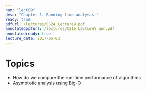 ```yaml
---
num: "lect09"
desc: "Chapter 1: Running time analysis "
ready: true
pdfurl: /lectures/CS24_Lecture9.pdf
annotatedpdfurl: /lectures/CS16_Lecture9_ann.pdf
annotatedready: true
lecture_date: 2017-05-03
---
```


# Topics
* How do we compare the run-time performance of algorithms
* Asymptotic analysis using Big-O


